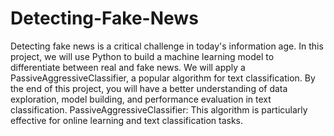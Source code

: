 # Detecting-Fake-News
Detecting fake news is a critical challenge in today's information age. In this project, we will use Python to build a machine learning model to differentiate between real and fake news. We will apply a PassiveAggressiveClassifier, a popular algorithm for text classification. By the end of this project, you will have a better understanding of data exploration, model building, and performance evaluation in text classification.
PassiveAggressiveClassifier:
 This algorithm is particularly effective for online learning and text classification tasks.
